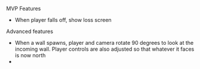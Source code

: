 MVP Features
- When player falls off, show loss screen

Advanced features
- When a wall spawns, player and camera rotate 90 degrees to look at the incoming wall. Player controls are also adjusted so that whatever it faces is now north
- 